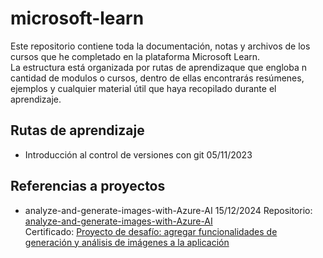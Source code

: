 # microsoft-learn
Este repositorio contiene toda la documentación, notas y archivos de los cursos que he completado en la plataforma Microsoft Learn.  
La estructura está organizada por rutas de aprendizaque que engloba n cantidad de modulos o cursos, dentro de ellas encontrarás resúmenes, ejemplos y cualquier material útil que haya recopilado durante el aprendizaje.

## Rutas de aprendizaje

- Introducción al control de versiones con git 05/11/2023

## Referencias a proyectos

- analyze-and-generate-images-with-Azure-AI 15/12/2024
  Repositorio: [analyze-and-generate-images-with-Azure-AI](https://github.com/karlosvas/analyze-and-generate-images-with-Azure-AI)  
  Certificado: [Proyecto de desafío: agregar funcionalidades de generación y análisis de imágenes a la aplicación](https://learn.microsoft.com/api/achievements/share/es-es/CarlosVasquez-6351/VDUED3KM?sharingId=3A1FCDDAB13E09FA)
